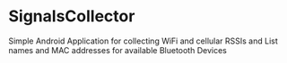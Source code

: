 # SignalsCollector
Simple Android Application for collecting WiFi and cellular RSSIs and List names and MAC addresses for available Bluetooth Devices  

